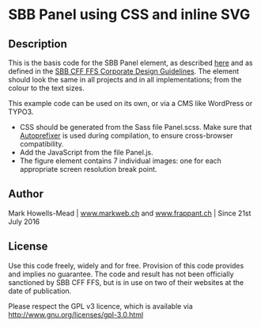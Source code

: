 # SBB Panel using CSS and inline SVG

## Description
This is the basis code for the SBB Panel element, as described [here](https://permanenttourist.ch/2016/09/html5-and-inline-svg-to-create-the-sbb-cff-ffs-brand-panel/) and as defined in the [SBB CFF FFS Corporate Design Guidelines](http://www.micro.sbb.ch/ci-net/de/home/corporate-design/digital.html). The element should look the same in all projects and in all implementations; from the colour to the text sizes.

This example code can be used on its own, or via a CMS like WordPress or TYPO3.

* CSS should be generated from the Sass file Panel.scss. Make sure that [Autoprefixer](https://github.com/postcss/autoprefixer) is used during compilation, to ensure cross-browser compatibility.
* Add the JavaScript from the file Panel.js.
* The figure element contains 7 individual images: one for each appropriate screen resolution break point.

## Author
Mark Howells-Mead | www.markweb.ch and www.frappant.ch | Since 21st July 2016

## License
Use this code freely, widely and for free. Provision of this code provides and implies no guarantee. The code and result has not been officially sanctioned by SBB CFF FFS, but is in use on two of their websites at the date of publication.

Please respect the GPL v3 licence, which is available via http://www.gnu.org/licenses/gpl-3.0.html
